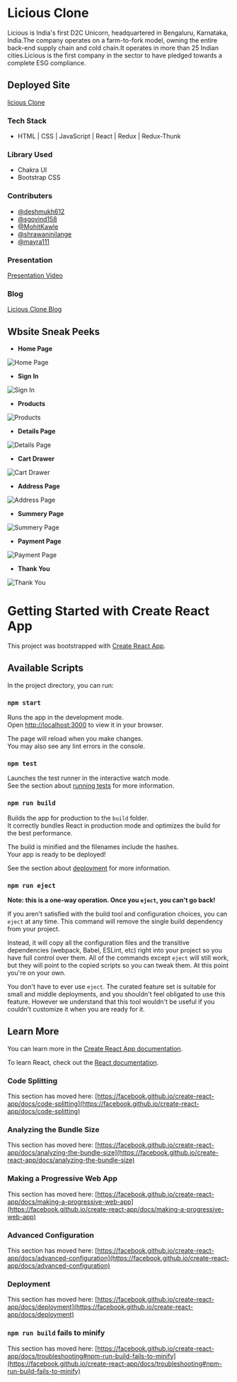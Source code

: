 # Licious Clone



Licious is India's first D2C Unicorn, headquartered in Bengaluru, Karnataka, India.The company operates on a farm-to-fork model, owning the entire back-end supply chain and cold chain.It operates in more than 25 Indian cities.Licious is the first company in the sector to have pledged towards a complete ESG compliance.

## Deployed Site

[licious Clone](https://licious-flow.netlify.app/)

### Tech Stack

- HTML | CSS | JavaScript | React | Redux | Redux-Thunk

### Library Used

- Chakra UI
- Bootstrap CSS

### Contributers

- [@deshmukh612](https://github.com/deshmukh612)
- [@sgovind158](https://github.com/sgovind158)
- [@MohitKawle](https://github.com/MohitKawle)
- [@shrawaninilange](https://github.com/shrawaninilange)
- [@mayra111](https://github.com/mayra111)

### Presentation

[Presentation Video](https://drive.google.com/file/d/1LpLZKPakKJdsG6fCnWekXdF4XrBKo3qn/view?usp=drivesdk)

### Blog

[Licious Clone Blog](https://medium.com/@micgupta01/licious-in-clone-masai-construct-week-project-d2c72c65e23f)

## Wbsite Sneak Peeks

- **Home Page**

![Home Page](./Sneak%20Peeks/Home.png?raw=true)

- **Sign In**

![Sign In](./Sneak%20Peeks/Login.png?raw=true)

- **Products**

![Products](./Sneak%20Peeks/Category.png?raw=true)

- **Details Page**

![Details Page](./Sneak%20Peeks/DetailsPage.png?raw=true)

- **Cart Drawer**

![Cart Drawer](./Sneak%20Peeks/Cart.png?raw=true)

- **Address Page**

![Address Page](./Sneak%20Peeks/Address.png?raw=true)

- **Summery Page**

![Summery Page](./Sneak%20Peeks/Summery.png?raw=true)

- **Payment Page**

![Payment Page](./Sneak%20Peeks/Payment.png?raw=true)

- **Thank You**

![Thank You](./Sneak%20Peeks/Thankyou.png?raw=true)

# Getting Started with Create React App

This project was bootstrapped with [Create React App](https://github.com/facebook/create-react-app).

## Available Scripts

In the project directory, you can run:

### `npm start`

Runs the app in the development mode.\
Open [http://localhost:3000](http://localhost:3000) to view it in your browser.

The page will reload when you make changes.\
You may also see any lint errors in the console.

### `npm test`

Launches the test runner in the interactive watch mode.\
See the section about [running tests](https://facebook.github.io/create-react-app/docs/running-tests) for more information.

### `npm run build`

Builds the app for production to the `build` folder.\
It correctly bundles React in production mode and optimizes the build for the best performance.

The build is minified and the filenames include the hashes.\
Your app is ready to be deployed!

See the section about [deployment](https://facebook.github.io/create-react-app/docs/deployment) for more information.

### `npm run eject`

**Note: this is a one-way operation. Once you `eject`, you can't go back!**

If you aren't satisfied with the build tool and configuration choices, you can `eject` at any time. This command will remove the single build dependency from your project.

Instead, it will copy all the configuration files and the transitive dependencies (webpack, Babel, ESLint, etc) right into your project so you have full control over them. All of the commands except `eject` will still work, but they will point to the copied scripts so you can tweak them. At this point you're on your own.

You don't have to ever use `eject`. The curated feature set is suitable for small and middle deployments, and you shouldn't feel obligated to use this feature. However we understand that this tool wouldn't be useful if you couldn't customize it when you are ready for it.

## Learn More

You can learn more in the [Create React App documentation](https://facebook.github.io/create-react-app/docs/getting-started).

To learn React, check out the [React documentation](https://reactjs.org/).

### Code Splitting

This section has moved here: [https://facebook.github.io/create-react-app/docs/code-splitting](https://facebook.github.io/create-react-app/docs/code-splitting)

### Analyzing the Bundle Size

This section has moved here: [https://facebook.github.io/create-react-app/docs/analyzing-the-bundle-size](https://facebook.github.io/create-react-app/docs/analyzing-the-bundle-size)

### Making a Progressive Web App

This section has moved here: [https://facebook.github.io/create-react-app/docs/making-a-progressive-web-app](https://facebook.github.io/create-react-app/docs/making-a-progressive-web-app)

### Advanced Configuration

This section has moved here: [https://facebook.github.io/create-react-app/docs/advanced-configuration](https://facebook.github.io/create-react-app/docs/advanced-configuration)

### Deployment

This section has moved here: [https://facebook.github.io/create-react-app/docs/deployment](https://facebook.github.io/create-react-app/docs/deployment)

### `npm run build` fails to minify

This section has moved here: [https://facebook.github.io/create-react-app/docs/troubleshooting#npm-run-build-fails-to-minify](https://facebook.github.io/create-react-app/docs/troubleshooting#npm-run-build-fails-to-minify)
